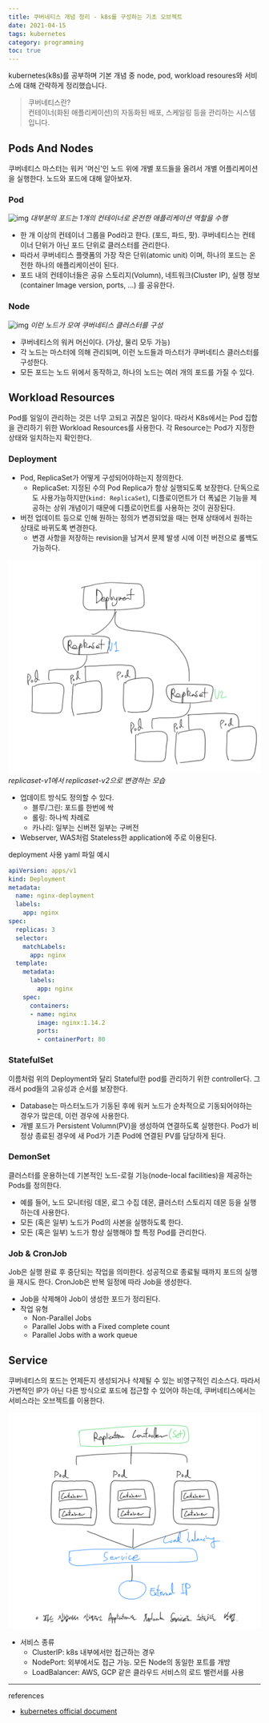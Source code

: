 ```yaml
---
title: 쿠버네티스 개념 정리 - k8s를 구성하는 기초 오브젝트
date: 2021-04-15
tags: kubernetes
category: programming
toc: true
--- 
```


kubernetes(k8s)를 공부하며 기본 개념 중 node, pod, workload resoures와 서비스에 대해 간략하게 정리했습니다.

> 쿠버네티스란?  
> 컨테이너(화된 애플리케이션)의 자동화된 배포, 스케일링 등을 관리하는 시스템입니다.

## Pods And Nodes

쿠버네티스 마스터는 워커 '머신'인 노드 위에 개별 포드들을 올려서 개별 어플리케이션을 실행한다. 노드와 포드에 대해 알아보자.

### Pod

![img](https://d33wubrfki0l68.cloudfront.net/fe03f68d8ede9815184852ca2a4fd30325e5d15a/98064/docs/tutorials/kubernetes-basics/public/images/module_03_pods.svg)
*대부분의 포드는 1개의 컨테이너로 온전한 애플리케이션 역할을 수행*

* 한 개 이상의 컨테이너 그룹을 Pod라고 한다. (포드, 파드, 팟). 쿠버네티스는 컨테이너 단위가 아닌 포드 단위로 클러스터를 관리한다.
* 따라서 쿠버네티스 플랫폼의 가장 작은 단위(atomic unit) 이며, 하나의 포드는 온전한 하나의 애플리케이션이 된다.
* 포드 내의 컨테이너들은 공유 스토리지(Volumn), 네트워크(Cluster IP), 실행 정보 (container Image version, ports, ...) 를 공유한다.

### Node

![img](https://d33wubrfki0l68.cloudfront.net/5cb72d407cbe2755e581b6de757e0d81760d5b86/a9df9/docs/tutorials/kubernetes-basics/public/images/module_03_nodes.svg)
*이런 노드가 모여 쿠버네티스 클러스터를 구성*

* 쿠버네티스의 워커 머신이다. (가상, 물리 모두 가능)
* 각 노드는 마스터에 의해 관리되며, 이런 노드들과 마스터가 쿠버네티스 클러스터를 구성한다.
* 모든 포드는 노드 위에서 동작하고, 하나의 노드는 여러 개의 포드를 가질 수 있다.

## Workload Resources

Pod를 일일이 관리하는 것은 너무 고되고 귀찮은 일이다. 따라서 K8s에서는 Pod 집합을 관리하기 위한 Workload Resources를 사용한다. 각 Resource는 Pod가 지정한 상태와 일치하는지 확인한다.

### Deployment

* Pod, ReplicaSet가 어떻게 구성되어야하는지 정의한다.
  * ReplicaSet: 지정된 수의 Pod Replica가 항상 실행되도록 보장한다. 단독으로도 사용가능하지만(`kind: ReplicaSet`), 디플로이먼트가 더 폭넓은 기능을 제공하는 상위 개념이기 때문에 디플로이먼트를 사용하는 것이 권장된다.
* 버전 업데이트 등으로 인해 원하는 정의가 변경되었을 때는 현재 상태에서 원하는 상태로 바뀌도록 변경한다.
  * 변경 사항을 저장하는 revision을 남겨서 문제 발생 시에 이전 버전으로 롤백도 가능하다.

![img](/assets/img/post/k8s/deployment.png)
*replicaset-v1에서 replicaset-v2으로 변경하는 모습*

* 업데이트 방식도 정의할 수 있다.
  * 블루/그린: 포드를 한번에 싹
  * 롤링: 하나씩 차례로
  * 카나리: 일부는 신버전 일부는 구버전
* Webserver, WAS처럼 Stateless한 application에 주로 이용된다.

deployment 사용 yaml 파일 예시

```yaml
apiVersion: apps/v1
kind: Deployment
metadata:
  name: nginx-deployment
  labels:
    app: nginx
spec:
  replicas: 3
  selector:
    matchLabels:
      app: nginx
  template:
    metadata:
      labels:
        app: nginx
    spec:
      containers:
      - name: nginx
        image: nginx:1.14.2
        ports:
        - containerPort: 80
```

### StatefulSet

이름처럼 위의 Deployment와 달리 Stateful한 pod를 관리하기 위한 controller다. 그래서 pod들의 고유성과 순서를 보장한다.

* Database는 마스터노드가 기동된 후에 워커 노드가 순차적으로 기동되어야하는 경우가 많은데, 이런 경우에 사용한다.
* 개별 포드가 Persistent Volumn(PV)을 생성하여 연결하도록 실행한다. Pod가 비정상 종료된 경우에 새 Pod가 기존 Pod에 연결된 PV를 담당하게 된다.

### DemonSet

클러스터를 운용하는데 기본적인 노드-로컬 기능(node-local facilities)을 제공하는 Pods를 정의한다.

* 예를 들어, 노드 모니터링 데몬, 로그 수집 데몬, 클러스터 스토리지 데몬 등을 실행하는데 사용한다.
* 모든 (혹은 일부) 노드가 Pod의 사본을 실행하도록 한다.
* 모든 (혹은 일부) 노드가 항상 실행해야 할 특정 Pod를 관리한다.

### Job & CronJob

Job은 실행 완료 후 중단되는 작업을 의미한다. 성공적으로 종료될 때까지 포드의 실행을 재시도 한다. CronJob은 반복 일정에 따라 Job을 생성한다.

* Job을 삭제해야 Job이 생성한 포드가 정리된다.
* 작업 유형
  * Non-Parallel Jobs
  * Parallel Jobs with a Fixed complete count
  * Parallel Jobs with a work queue

## Service

쿠버네티스의 포드는 언제든지 생성되거나 삭제될 수 있는 비영구적인 리소스다. 따라서 가변적인 IP가 아닌 다른 방식으로 포드에 접근할 수 있어야 하는데, 쿠버네티스에서는 서비스라는 오브젝트를 이용한다.

![img](/assets/img/post/k8s/service-rs.png)

* 서비스 종류
  * ClusterIP: k8s 내부에서만 접근하는 경우
  * NodePort: 외부에서도 접근 가능. 모든 Node의 동일한 포트를 개방
  * LoadBalancer: AWS, GCP 같은 클라우드 서비스의 로드 밸런서를 사용

---

references

* [kubernetes official document](https://kubernetes.io/ko/docs/concepts/)
